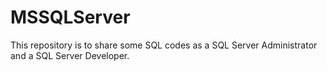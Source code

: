 # MSSQLServer
This repository is to share some SQL codes as a SQL Server Administrator and a SQL Server Developer.
